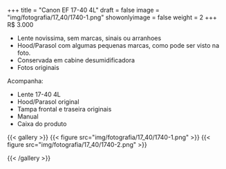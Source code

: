 +++
title = "Canon EF 17-40 4L"
draft = false
image = "img/fotografia/17_40/1740-1.png"
showonlyimage = false
weight = 2
+++
<span class="price">R$ 3.000</span>

<!--more-->

- Lente novissima, sem marcas, sinais ou arranhoes
- Hood/Parasol com algumas pequenas marcas, como pode ser visto na foto.
- Conservada em cabine desumidificadora
- Fotos originais

Acompanha:

- Lente 17-40 4L
- Hood/Parasol original
- Tampa frontal e traseira originais
- Manual
- Caixa do produto

{{< gallery >}}
{{< figure src="img/fotografia/17_40/1740-1.png" >}}
{{< figure src="img/fotografia/17_40/1740-2.png" >}}

{{< /gallery >}}
